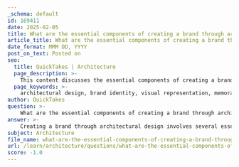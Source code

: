 ```yaml
---
_schema: default
id: 169411
date: 2025-02-05
title: What are the essential components of creating a brand through architectural design?
article_title: What are the essential components of creating a brand through architectural design?
date_format: MMM DD, YYYY
post_on_text: Posted on
seo:
  title: QuickTakes | Architecture
  page_description: >-
    This content discusses the essential components of creating a brand through architectural design, focusing on aspects like visual representation of brand values, memorable spaces, enhancing customer experience, and community integration.
  page_keywords: >-
    architectural design, brand identity, visual representation, memorable spaces, customer experience, architectural branding, community integration, innovative design, cultural considerations, corporate identity, Sugamo Shinkin Bank, design elements
author: QuickTakes
question: >-
    What are the essential components of creating a brand through architectural design?
answer: >-
    Creating a brand through architectural design involves several essential components that work together to establish a strong corporate identity and enhance customer experience. Here are the key elements:\n\n1. **Visual Representation of Brand Values**: Architectural design serves as a physical manifestation of a company's values and ethos. For example, the transformation of Sugamo Shinkin Bank from a traditional bank to one that embodies hospitality and joy illustrates how vibrant and welcoming design elements can effectively communicate a brand's commitment to customer experience.\n\n2. **Memorable Spaces**: Unique architectural features can make a corporate space memorable and recognizable. Designs that incorporate playful and colorful elements, like the "rainbow shower" concept at the Ekoda branch, not only attract attention but also create a distinctive identity that enhances brand recall among customers and the community.\n\n3. **Enhancing Customer Experience**: Thoughtful architectural design can significantly improve customer interactions. By creating inviting environments that encourage customers to linger, businesses can foster a sense of community and connection, aligning with the brand's identity as a welcoming and engaging entity.\n\n4. **Architectural Branding**: The design itself acts as a form of branding. A unique and recognizable structure can become a landmark within the community, differentiating the brand from competitors and reinforcing its presence. This is evident in the design of Sugamo Shinkin Bank, which communicates the bank's identity and values through its architecture.\n\n5. **Community Integration**: Architectural design can promote a sense of community by creating inviting spaces that encourage interaction. This approach not only enhances customer experience but also positions the brand as a community hub, aligning with its goals and values.\n\n6. **Innovative Use of Space**: Incorporating layered spaces and experiences of light and depth can contribute to a dynamic environment. These architectural features enhance the perception of space and create a more engaging atmosphere for customers, further solidifying the brand's identity.\n\n7. **Cultural Considerations**: Integrating cultural elements into architectural design can resonate with local communities and reflect their identity. For instance, blending traditional Japanese design elements with modern architecture can respect local culture while modernizing the brand's image, thereby strengthening its corporate identity.\n\n8. **Setting a Precedent for Innovation**: Innovative architectural design can set benchmarks for other institutions within the industry. By redefining corporate identity through architecture, brands can inspire others to rethink their architectural strategies in relation to branding.\n\nIn summary, the essential components of creating a brand through architectural design include visual representation of brand values, memorable spaces, enhanced customer experiences, architectural branding, community integration, innovative use of space, cultural considerations, and setting precedents for innovation. These elements work together to establish a strong corporate identity and foster meaningful connections with customers and the community.
subject: Architecture
file_name: what-are-the-essential-components-of-creating-a-brand-through-architectural-design.md
url: /learn/architecture/questions/what-are-the-essential-components-of-creating-a-brand-through-architectural-design
score: -1.0
---
```


&nbsp;